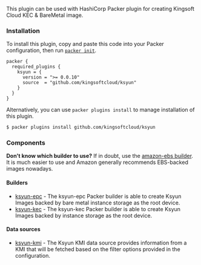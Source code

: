 This plugin can be used with HashiCorp Packer plugin for creating Kingsoft Cloud KEC & BareMetal image.

### Installation

To install this plugin, copy and paste this code into your Packer configuration, then run [`packer init`](https://www.packer.io/docs/commands/init).

```hcl
packer {
  required_plugins {
    ksyun = {
      version = ">= 0.0.10"
      source  = "github.com/kingsoftcloud/ksyun"
    }
  }
}
```

Alternatively, you can use `packer plugins install` to manage installation of this plugin.

```sh
$ packer plugins install github.com/kingsoftcloud/ksyun
```

### Components

**Don't know which builder to use?** If in doubt, use the [amazon-ebs builder](/packer/plugins/builders/amazon/ebs).
It is much easier to use and Amazon generally recommends EBS-backed images nowadays.

#### Builders
- [ksyun-epc](/packer/integrations/kingsoftcloud/ksyun/latest/components/builder/epc) - The ksyun-epc Packer builder is able to create Ksyun Images backed by
  bare metal instance storage as the root device.
- [ksyun-kec](/packer/integrations/kingsoftcloud/ksyun/latest/components/builder/kec) - The ksyun-kec Packer builder is able to create Ksyun Images backed by
  instance storage as the root device.

#### Data sources
- [ksyun-kmi](/packer/integrations/kingsoftcloud/ksyun/latest/components/data-source/kmi) - The Ksyun KMI data source provides information from a KMI that will be fetched based
  on the filter options provided in the configuration.
